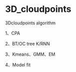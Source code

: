 # 3D_cloudpoints
3Dcloudpoints algorithm

1、CPA

2、BT/OC tree K/RNN

3、Kmeans、GMM、EM

4、Model fit



